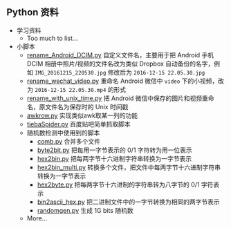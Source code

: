 ## Python 资料

* 学习资料
  * Too much to list...
* 小脚本
  * [rename_Android_DCIM.py](rename_Android_DCIM.py) 自定义文件名，主要用于把 Android 手机 DCIM 相册中照片/视频的文件名改为类似 Dropbox 自动备份的名字，例如 `IMG_20161215_220530.jpg` 修改后为 `2016-12-15 22.05.30.jpg`
  * [rename_wechat_video.py](rename_wechat_video.py) 重命名 Android 微信中 `video` 下的小视频，改为 `2016-12-15 22.05.30.mp4` 的形式
  * [rename_with_unix_time.py](rename_with_unix_time.py) 把 Android 微信中保存的图片和视频重命名，原文件名为保存时的 Unix 时间戳
  * [awkrow.py](awkrow.py) 实现类似awk取某一列的功能
  * [tiebaSpider.py](tiebaSpider.py) 百度贴吧简单抓取脚本
  * 随机数检测中使用到的脚本
    * [comb.py](comb.py) 合并多个文件
    * [byte2bit.py](byte2bit.py) 把每用一字节表示的 0/1 字符转为用一位表示
    * [hex2bin.py](hex2bin.py) 把每两字节十六进制字符串转换为一字节表示
    * [hex2bin_multi.py](hex2bin_multi.py) 转换多个文件，把文件中每两字节十六进制字符串转换为一字节表示
    * [hex2byte.py](hex2byte.py) 把每两字节十六进制的字符串转为八字节的 0/1 字符表示
    * [bin2ascii_hex.py](bin2ascii_hex.py) 把二进制文件中的一字节转换为相同的两字节表示
    * [randomgen.py](randomgen.py) 生成 1G bits 随机数
  * More...